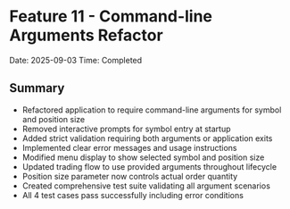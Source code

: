# Feature 11 - Command-line Arguments Refactor
Date: 2025-09-03
Time: Completed

## Summary
- Refactored application to require command-line arguments for symbol and position size
- Removed interactive prompts for symbol entry at startup
- Added strict validation requiring both arguments or application exits
- Implemented clear error messages and usage instructions
- Modified menu display to show selected symbol and position size
- Updated trading flow to use provided arguments throughout lifecycle
- Position size parameter now controls actual order quantity
- Created comprehensive test suite validating all argument scenarios
- All 4 test cases pass successfully including error conditions